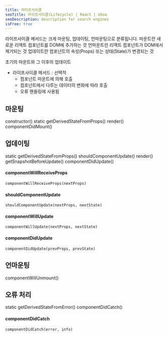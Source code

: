 ```yaml
---
title: 라이프사이클
seoTitle: 라이프사이클(Lifecycle) | React | ohoo
seoDescription: description for search engines
isFree: true
---
```



라이프사이클 메서드는 크게 마운팅, 업데이팅, 언마운팅으로 분류됩니다. 
마운트란 새로운 리액트 컴포넌트를 DOM에 추가하는 것
언마운트란 리액트 컴포넌트가 DOM에서 제거되는 것
업데이트란 컴포넌트의 속성(Props) 또는 상태(State)가 변경되는 것



초기의 마운트와 그 이후의 업데이트

* 라이프사이클 메서드 : 선택적
  * 컴포넌트 마운트에 의해 호출
  * 컴포넌트에서 다루는 데이터의 변화에 따라 호출
  * 오류 핸들링에 사용됨
  
## 마운팅


constructor()
static getDerivedStateFromProps()
render()
componentDidMount()


## 업데이팅


static getDerivedStateFromProps()
shouldComponentUpdate()
render()
getSnapshotBeforeUpdate()
componentDidUpdate()

#### componentWillReceiveProps
```
componentWillReceiveProps(nextProps)
```

#### shouldComponentUpdate
```
shouldComponentUpdate(nextProps, nextState)
```

#### componentWillUpdate
```
componentWillUpdate(nextProps, nextState)
```

#### componentDidUpdate
```
componentDidUpdate(prevProps, prevState)
```

## 언마운팅

componentWillUnmount()


## 오류 처리

static getDerivedStateFromError()
componentDidCatch()


#### componentDidCatch
```
componentDidCatch(error, info)
```







